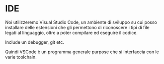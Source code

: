# IDE

Noi utilizzeremo Visual Studio Code, un ambiente di sviluppo su cui posso installare
delle estensioni che gli permettono di riconoscere i tipi di file legati al linguaggio,
oltre a poter compilare ed eseguire il codice.

Include un debugger, git etc.

Quindi VSCode è un programma generale purpose che si interfaccia con le varie toolchain.
